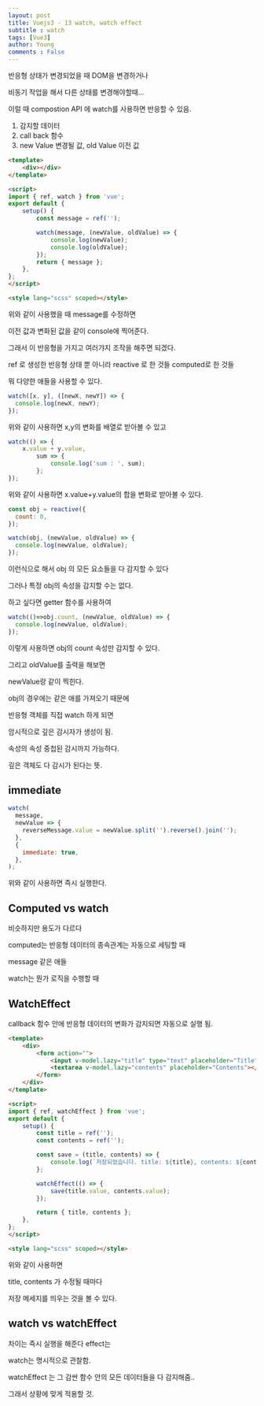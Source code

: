 ```yaml
---
layout: post
title: Vuejs3 - 13 watch, watch effect
subtitle : watch
tags: [Vue3]
author: Young
comments : False
---
```



반응형 상태가 변경되었을 때 DOM을 변경하거나 

비동기 작업을 해서 다른 상태를 변경해야할때...

이럴 때 compostion API 에 watch를 사용하면 반응할 수 있음.


1. 감지할 데이터
2. call back 함수
3. new Value 변경될 값, old Value 이전 값


```html
<template>
	<div></div>
</template>

<script>
import { ref, watch } from 'vue';
export default {
	setup() {
		const message = ref('');

		watch(message, (newValue, oldValue) => {
			console.log(newValue);
			console.log(oldValue);
		});
		return { message };
	},
};
</script>

<style lang="scss" scoped></style>

```

위와 같이 사용했을 때 message를 수정하면

이전 값과 변화된 값을 같이 console에 찍어준다.


그래서 이 반응형을 가지고 여러갸지 조작을 해주면 되겠다.

ref 로 생성한 반응형 상태 뿐 아니라
reactive 로 한 것들
computed로 한 것들

뭐 다양한 애들을 사용할 수 있다.

```javascript
watch([x, y], ([newX, newY]) => {
  console.log(newX, newY);
});
```

위와 같이 사용하면 x,y의 변화를 배열로 받아볼 수 있고

```javascript
watch(() => {
	x.value + y.value,
		sum => {
			console.log('sum : ', sum);
		};
});
```

위와 같이 사용하면 x.value+y.value의 합을 변화로 받아볼 수 있다.

```javascript
const obj = reactive({
  count: 0,
});

watch(obj, (newValue, oldValue) => {
  console.log(newValue, oldValue);
});

```

이런식으로 해서 obj 의 모든 요소들을 다 감지할 수 있다

그러나 특정 obj의 속성을 감지할 수는 없다.

하고 싶다면 getter 함수를 사용하여 
```js
watch(()=>obj.count, (newValue, oldValue) => {
  console.log(newValue, oldValue);
});
```

이렇게 사용하면 obj의 count 속성만 감지할 수 있다.

그리고 oldValue를 출력을 해보면 

newValue랑 같이 찍힌다.

obj의 경우에는 같은 애를 가져오기 때문에

반응형 객체를 직접 watch 하게 되면

암시적으로 깊은 감시자가 생성이 됨.

속성의 속성 중첩된 감시까지 가능하다.

깊은 객체도 다 감시가 된다는 뜻.


## immediate

```javascript
watch(
  message,
  newValue => {
    reverseMessage.value = newValue.split('').reverse().join('');
  },
  {
    immediate: true,
  },
);
```

위와 같이 사용하면 즉시 실행한다.

## Computed vs watch

비슷하지만 용도가 다르다

computed는 
반응형 데이터의 종속관계는 자동으로 세팅할 때

message 같은 애들

watch는
뭔가 로직을 수행할 때 

## WatchEffect 

callback 함수 안에 반응형 데이터의 변화가 감지되면 자동으로 실행 됨.

```html
<template>
	<div>
		<form action="">
			<input v-model.lazy="title" type="text" placeholder="Title" />
			<textarea v-model.lazy="contents" placeholder="Contents"></textarea>
		</form>
	</div>
</template>

<script>
import { ref, watchEffect } from 'vue';
export default {
	setup() {
		const title = ref('');
		const contents = ref('');

		const save = (title, contents) => {
			console.log(`저장되었습니다. title: ${title}, contents: ${contents}`);
		};

		watchEffect(() => {
			save(title.value, contents.value);
		});

		return { title, contents };
	},
};
</script>

<style lang="scss" scoped></style>

```
위와 같이 사용하면

title, contents 가 수정될 때마다 

저장 메세지를 띄우는 것을 볼 수 있다.

## watch vs watchEffect

차이는 즉시 실행을 해준다 effect는

watch는 명시적으로 관찰함.

watchEffect 는 
그 감싼 함수 안의 모든 데이터들을 다 감지해줌..

그래서 상황에 맞게 적용할 것.

